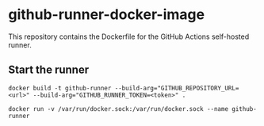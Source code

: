 # github-runner-docker-image

This repository contains the Dockerfile for the GitHub Actions self-hosted runner.

## Start the runner

`docker build -t github-runner --build-arg="GITHUB_REPOSITORY_URL=<url>" --build-arg="GITHUB_RUNNER_TOKEN=<token>" .`

`docker run -v /var/run/docker.sock:/var/run/docker.sock --name github-runner`
